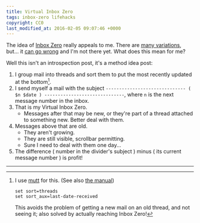 ```yaml
---
title: Virtual Inbox Zero
tags: inbox-zero lifehacks
copyright: CC0
last_modified_at: 2016-02-05 09:07:46 +0000
---
```


The idea of [Inbox Zero](http://www.43folders.com/izero) really appeals to me.  There are [many variations](https://duckduckgo.com/?q=inbox+zero), but...  it [can go wrong](http://www.newyorker.com/culture/culture-desk/zero-dark-inbox) and I'm not there yet.  What does this mean for me?

Well this isn't an introspection post, it's a method idea post:

1. I group mail into threads and sort them to put the most recently updated at the bottom[^1].
2. I send myself a mail with the subject `------------------------------ ( $n $date ) ------------------------------`, where `n` is the next message number in the inbox.
3. That is my Virtual Inbox Zero.
    * Messages after that may be new, or they're part of a thread attached to something new.  Better deal with them.
4. Messages above that are old.
    * They aren't growing.
    * They are still visible, scrollbar permitting.
    * Sure I need to deal with them one day...
5. The difference ( number in the divider's subject ) minus ( its current message number ) is profit!


[^1]: I use [mutt](http://www.mutt.org/) for this.  (See also [the manual](http://www.mutt.org/doc/manual/manual-6.html#sort_aux))

	```
	set sort=threads
	set sort_aux=last-date-received
	```

	This avoids the problem of getting a new mail on an old thread, and not seeing it; also solved by actually reaching Inbox Zero!

---
